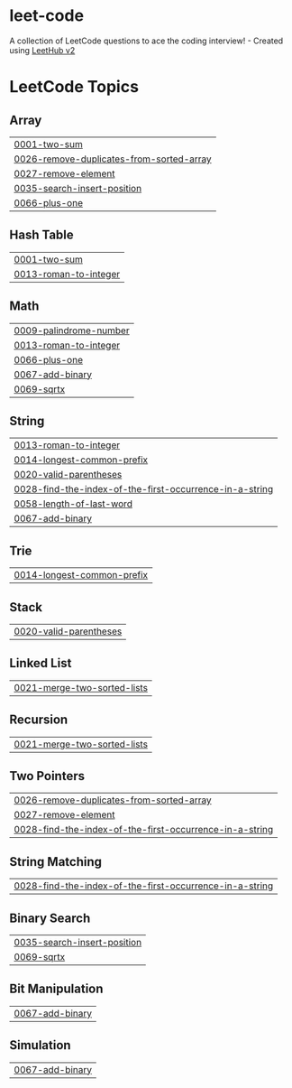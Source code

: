 # leet-code
A collection of LeetCode questions to ace the coding interview! - Created using [LeetHub v2](https://github.com/arunbhardwaj/LeetHub-2.0)

<!---LeetCode Topics Start-->
# LeetCode Topics
## Array
|  |
| ------- |
| [0001-two-sum](https://github.com/al-imam/leet-code/tree/master/0001-two-sum) |
| [0026-remove-duplicates-from-sorted-array](https://github.com/al-imam/leet-code/tree/master/0026-remove-duplicates-from-sorted-array) |
| [0027-remove-element](https://github.com/al-imam/leet-code/tree/master/0027-remove-element) |
| [0035-search-insert-position](https://github.com/al-imam/leet-code/tree/master/0035-search-insert-position) |
| [0066-plus-one](https://github.com/al-imam/leet-code/tree/master/0066-plus-one) |
## Hash Table
|  |
| ------- |
| [0001-two-sum](https://github.com/al-imam/leet-code/tree/master/0001-two-sum) |
| [0013-roman-to-integer](https://github.com/al-imam/leet-code/tree/master/0013-roman-to-integer) |
## Math
|  |
| ------- |
| [0009-palindrome-number](https://github.com/al-imam/leet-code/tree/master/0009-palindrome-number) |
| [0013-roman-to-integer](https://github.com/al-imam/leet-code/tree/master/0013-roman-to-integer) |
| [0066-plus-one](https://github.com/al-imam/leet-code/tree/master/0066-plus-one) |
| [0067-add-binary](https://github.com/al-imam/leet-code/tree/master/0067-add-binary) |
| [0069-sqrtx](https://github.com/al-imam/leet-code/tree/master/0069-sqrtx) |
## String
|  |
| ------- |
| [0013-roman-to-integer](https://github.com/al-imam/leet-code/tree/master/0013-roman-to-integer) |
| [0014-longest-common-prefix](https://github.com/al-imam/leet-code/tree/master/0014-longest-common-prefix) |
| [0020-valid-parentheses](https://github.com/al-imam/leet-code/tree/master/0020-valid-parentheses) |
| [0028-find-the-index-of-the-first-occurrence-in-a-string](https://github.com/al-imam/leet-code/tree/master/0028-find-the-index-of-the-first-occurrence-in-a-string) |
| [0058-length-of-last-word](https://github.com/al-imam/leet-code/tree/master/0058-length-of-last-word) |
| [0067-add-binary](https://github.com/al-imam/leet-code/tree/master/0067-add-binary) |
## Trie
|  |
| ------- |
| [0014-longest-common-prefix](https://github.com/al-imam/leet-code/tree/master/0014-longest-common-prefix) |
## Stack
|  |
| ------- |
| [0020-valid-parentheses](https://github.com/al-imam/leet-code/tree/master/0020-valid-parentheses) |
## Linked List
|  |
| ------- |
| [0021-merge-two-sorted-lists](https://github.com/al-imam/leet-code/tree/master/0021-merge-two-sorted-lists) |
## Recursion
|  |
| ------- |
| [0021-merge-two-sorted-lists](https://github.com/al-imam/leet-code/tree/master/0021-merge-two-sorted-lists) |
## Two Pointers
|  |
| ------- |
| [0026-remove-duplicates-from-sorted-array](https://github.com/al-imam/leet-code/tree/master/0026-remove-duplicates-from-sorted-array) |
| [0027-remove-element](https://github.com/al-imam/leet-code/tree/master/0027-remove-element) |
| [0028-find-the-index-of-the-first-occurrence-in-a-string](https://github.com/al-imam/leet-code/tree/master/0028-find-the-index-of-the-first-occurrence-in-a-string) |
## String Matching
|  |
| ------- |
| [0028-find-the-index-of-the-first-occurrence-in-a-string](https://github.com/al-imam/leet-code/tree/master/0028-find-the-index-of-the-first-occurrence-in-a-string) |
## Binary Search
|  |
| ------- |
| [0035-search-insert-position](https://github.com/al-imam/leet-code/tree/master/0035-search-insert-position) |
| [0069-sqrtx](https://github.com/al-imam/leet-code/tree/master/0069-sqrtx) |
## Bit Manipulation
|  |
| ------- |
| [0067-add-binary](https://github.com/al-imam/leet-code/tree/master/0067-add-binary) |
## Simulation
|  |
| ------- |
| [0067-add-binary](https://github.com/al-imam/leet-code/tree/master/0067-add-binary) |
<!---LeetCode Topics End-->